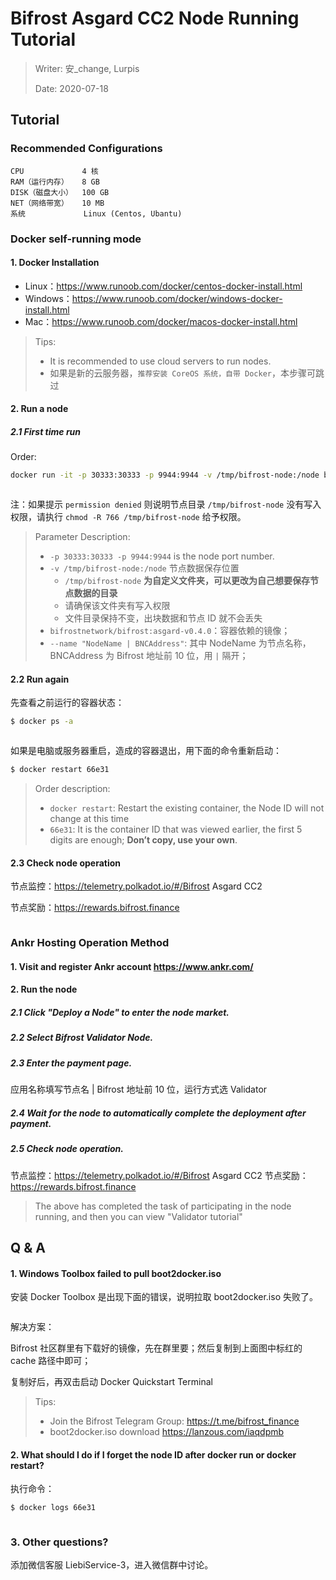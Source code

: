 # Bifrost Asgard CC2 Node Running Tutorial

> Writer: 安_change, Lurpis
> 
> Date: 2020-07-18

## Tutorial
### Recommended Configurations

```
CPU             4 核
RAM（运行内存）   8 GB
DISK（磁盘大小）  100 GB
NET（网络带宽）   10 MB
系统             Linux (Centos, Ubantu)
```

### Docker self-running mode
#### 1. Docker Installation
- Linux：<https://www.runoob.com/docker/centos-docker-install.html>
- Windows：<https://www.runoob.com/docker/windows-docker-install.html>
- Mac：<https://www.runoob.com/docker/macos-docker-install.html>

> Tips:
> 
> - It is recommended to use cloud servers to run nodes.
> - 如果是新的云服务器，`推荐安装 CoreOS 系统，自带 Docker`，本步骤可跳过

#### 2. Run a node

##### 2.1 First time run

Order:

```sh
docker run -it -p 30333:30333 -p 9944:9944 -v /tmp/bifrost-node:/node bifrostnetwork/bifrost:asgard-v0.4.0 --base-path '/node' --name "NodeName | BNCAddress" --rpc-cors 'all' --unsafe-ws-external --validator
```

<img :src="$withBase('/zh/node-tutorials/node-tutorials-01.png')" alt="" />

注：如果提示 `permission denied` 则说明节点目录 `/tmp/bifrost-node` 没有写入权限，请执行 `chmod -R 766 /tmp/bifrost-node` 给予权限。

> Parameter Description:
> 
> - `-p 30333:30333 -p 9944:9944` is the node port number.
> - `-v /tmp/bifrost-node:/node` 节点数据保存位置 
>     - `/tmp/bifrost-node` **为自定义文件夹，可以更改为自己想要保存节点数据的目录**
>     - 请确保该文件夹有写入权限
>     - 文件目录保持不变，出块数据和节点 ID 就不会丢失
> - `bifrostnetwork/bifrost:asgard-v0.4.0`：容器依赖的镜像；
> - `--name "NodeName | BNCAddress"`: 其中 NodeName 为节点名称，BNCAddress 为 Bifrost 地址前 10 位，用 `|` 隔开；

#### 2.2 Run again

先查看之前运行的容器状态：

```sh
$ docker ps -a
```

<img :src="$withBase('/zh/node-tutorials/node-tutorials-02.png')" alt="" />

如果是电脑或服务器重启，造成的容器退出，用下面的命令重新启动：

```sh
$ docker restart 66e31
```

> Order description:
> 
> - `docker restart`: Restart the existing container, the Node ID will not change at this time
> - `66e31`: It is the container ID that was viewed earlier, the first 5 digits are enough; **Don’t copy, use your own**.

#### 2.3 Check node operation

节点监控：<https://telemetry.polkadot.io/#/Bifrost> Asgard CC2

节点奖励：<https://rewards.bifrost.finance>

<img :src="$withBase('/zh/node-tutorials/node-tutorials-03.png')" alt="" />

### Ankr Hosting Operation Method
#### 1. Visit and register Ankr account <https://www.ankr.com/>
#### 2. Run the node
##### 2.1 Click "Deploy a Node" to enter the node market.
##### 2.2 Select Bifrost Validator Node.
##### 2.3 Enter the payment page.
应用名称填写节点名 | Bifrost 地址前 10 位，运行方式选 Validator

##### 2.4 Wait for the node to automatically complete the deployment after payment.
##### 2.5 Check node operation.

节点监控：<https://telemetry.polkadot.io/#/Bifrost> Asgard CC2 节点奖励：<https://rewards.bifrost.finance>

> The above has completed the task of participating in the node running, and then you can view "Validator tutorial"

## Q & A
#### 1. Windows Toolbox failed to pull boot2docker.iso

安装 Docker Toolbox 是出现下面的错误，说明拉取 boot2docker.iso 失败了。

<img :src="$withBase('/zh/node-tutorials/node-tutorials-04.png')" alt="" />

解决方案：

Bifrost 社区群里有下载好的镜像，先在群里要；然后复制到上面图中标红的 cache 路径中即可；

复制好后，再双击启动 Docker Quickstart Terminal

> Tips:
> 
> - Join the Bifrost Telegram Group: https://t.me/bifrost_finance
> - boot2docker.iso download https://lanzous.com/iaqdpmb

#### 2. What should I do if I forget the node ID after docker run or docker restart?

执行命令：

```sh
$ docker logs 66e31
```

<img :src="$withBase('/zh/node-tutorials/node-tutorials-05.png')" alt="" />

### 3. Other questions?

添加微信客服 LiebiService-3，进入微信群中讨论。